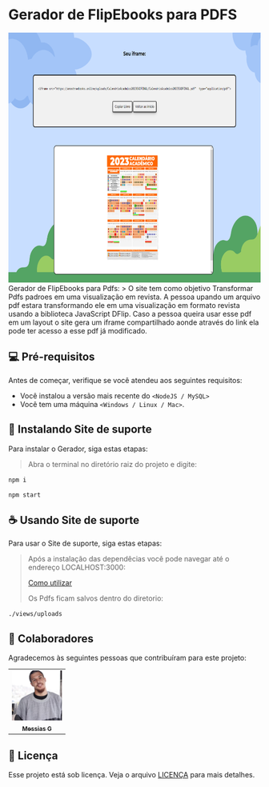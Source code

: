 # Gerador de FlipEbooks para PDFS


<img src="./iframeShot.png" alt="Exemplo imagem" width="800" height="500"> 
Gerador de FlipEbooks para Pdfs:
> O site tem como objetivo Transformar Pdfs padroes em uma visualização em revista. A pessoa upando um arquivo pdf estara transformando ele em uma visualização em formato revista usando a biblioteca JavaScript DFlip. Caso a pessoa queira usar esse pdf em um layout o site gera um iframe compartilhado aonde através do link ela pode ter acesso a esse pdf já modificado. 

## 💻 Pré-requisitos

Antes de começar, verifique se você atendeu aos seguintes requisitos:

* Você instalou a versão mais recente do `<NodeJS / MySQL>`
* Você tem uma máquina `<Windows / Linux / Mac>`.
  
## 🚀 Instalando Site de suporte

Para instalar o Gerador, siga estas etapas:

> Abra o terminal no diretório raiz do projeto e digite:
```
npm i
```
```
npm start
```
 
## ☕ Usando Site de suporte

Para usar o Site de suporte, siga estas etapas:
>Após a instalação das dependêcias você pode navegar até o endereço LOCALHOST:3000:
>
>[Como utilizar](./Resumo.mp4)
>
>Os Pdfs ficam salvos dentro do diretorio:
```
./views/uploads
```


## 🤝 Colaboradores

Agradecemos às seguintes pessoas que contribuíram para este projeto:

<table>
  <tr>
    <td align="center">
      <a href="https://github.com/Messiaslogia">
        <img src="./perfil.jfif" width="100px;" alt=""/><br>
        <sub>
          <b>Messias G</b>
        </sub>
      </a>
    </td>
  </tr>
</table>

## 📝 Licença

Esse projeto está sob licença. Veja o arquivo [LICENÇA](LICENSE.md) para mais detalhes.
